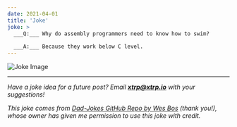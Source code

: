 ```yaml
---
date: 2021-04-01
title: 'Joke'
joke: >
  ___Q:___ Why do assembly programmers need to know how to swim?
  
  ___A:___ Because they work below C level.
---
```


![Joke Image](https://private.xtrp.io/projects/DailyDeveloperJokes/public_image_server/images/5e1259823aa3b.png)

---
*Have a joke idea for a future post? Email **[xtrp@xtrp.io](mailto:xtrp@xtrp.io)** with your suggestions!*

*This joke comes from [Dad-Jokes GitHub Repo by Wes Bos](https://github.com/wesbos/dad-jokes) (thank you!), whose owner has given me permission to use this joke with credit.*

<!-- 
Joke text:
**Q:** Why do assembly programmers need to know how to swim?

**A:** Because they work below C level.
 -->

